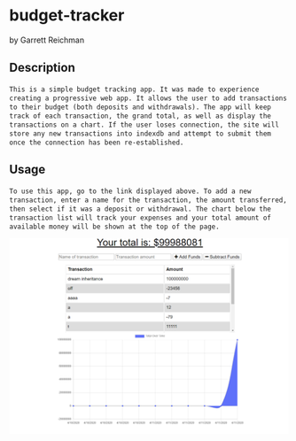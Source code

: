 # budget-tracker
by Garrett Reichman

## Description
    This is a simple budget tracking app. It was made to experience creating a progressive web app. It allows the user to add transactions to their budget (both deposits and withdrawals). The app will keep track of each transaction, the grand total, as well as display the transactions on a chart. If the user loses connection, the site will store any new transactions into indexdb and attempt to submit them once the connection has been re-established.
## Usage
    To use this app, go to the link displayed above. To add a new transaction, enter a name for the transaction, the amount transferred, then select if it was a deposit or withdrawal. The chart below the transaction list will track your expenses and your total amount of available money will be shown at the top of the page.
![screenshot](./screenshot.png)